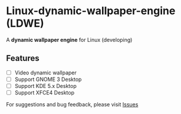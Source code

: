 # Linux-dynamic-wallpaper-engine (LDWE)
A **dynamic wallpaper engine** for Linux (developing)

## Features

- [ ] Video dynamic wallpaper
- [ ] Support GNOME 3 Desktop
- [ ] Support KDE 5.x Desktop
- [ ] Support XFCE4 Desktop

For suggestions and bug feedback, please visit [Issues](https://github.com/SMLJerry/linux-dynamic-wallpaper-engine/issues)

